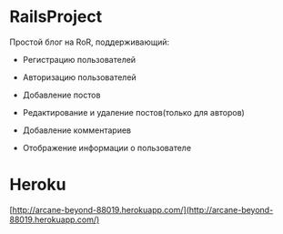 # RailsProject

Простой блог на RoR, поддерживающий:

* Регистрацию пользователей

* Авторизацию пользователей

* Добавление постов

* Редактирование и удаление постов(только для авторов)

* Добавление комментариев

* Отображение информации о пользователе

# Heroku
[http://arcane-beyond-88019.herokuapp.com/](http://arcane-beyond-88019.herokuapp.com/)

